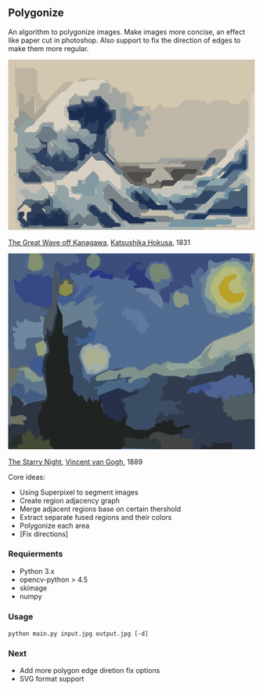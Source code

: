 ## Polygonize
An algorithm to polygonize images. Make images more concise, an effect like paper cut in photoshop. Also support to fix the direction of edges to make them more regular.

![wave_fix](Pics\wave_fix.png)

[The Great Wave off Kanagawa](https://en.wikipedia.org/wiki/The_Great_Wave_off_Kanagawa), [Katsushika Hokusa](https://en.wikipedia.org/wiki/Hokusai), 1831

![the_starry_night](Pics\the_starry_night.png)

 [The Starry Night](https://en.wikipedia.org/wiki/The_Starry_Night), [Vincent van Gogh](https://en.wikipedia.org/wiki/Vincent_van_Gogh), 1889

Core ideas:

* Using Superpixel to segment images
* Create region adjacency graph
* Merge adjacent regions base on certain thershold
* Extract separate fused regions and their colors
* Polygonize each area
* [Fix directions]


### Requierments
* Python 3.x
* opencv-python > 4.5
* skimage
* numpy

### Usage

```
python main.py input.jpg output.jpg [-d]
```

### Next
* Add more polygon edge diretion fix options
* SVG format support